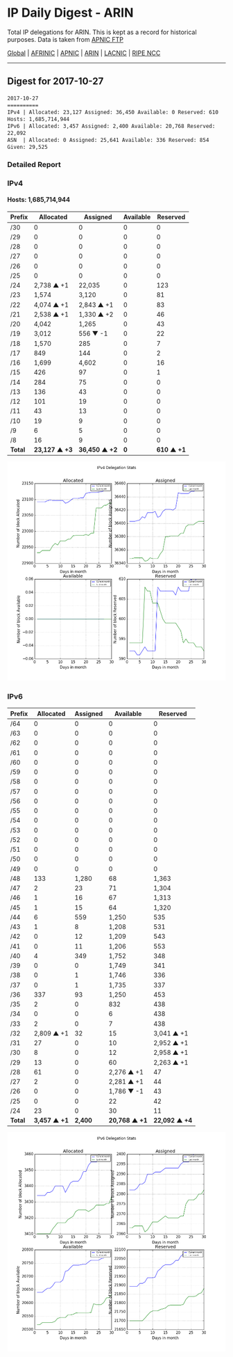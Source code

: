 # IP Daily Digest - ARIN 

Total IP delegations for ARIN. This is kept as a record for historical purposes. Data is taken from [APNIC FTP](https://ftp.apnic.net/)

[Global](https://github.com/csmets/IP-Daily-Digest) | [AFRINIC](https://github.com/csmets/IP-Daily-Digest/tree/master/archives/AFRINIC) | [APNIC](https://github.com/csmets/IP-Daily-Digest/tree/master/archives/APNIC) | [ARIN](https://github.com/csmets/IP-Daily-Digest/tree/master/archives/ARIN) | [LACNIC](https://github.com/csmets/IP-Daily-Digest/tree/master/archives/LACNIC) | [RIPE NCC](https://github.com/csmets/IP-Daily-Digest/tree/master/archives/RIPE_NCC)

---

## Digest for 2017-10-27
```
2017-10-27
==========
IPv4 | Allocated: 23,127 Assigned: 36,450 Available: 0 Reserved: 610 Hosts: 1,685,714,944
IPv6 | Allocated: 3,457 Assigned: 2,400 Available: 20,768 Reserved: 22,092
ASN  | Allocated: 0 Assigned: 25,641 Available: 336 Reserved: 854 Given: 29,525
```

### Detailed Report

### IPv4

#### Hosts: **1,685,714,944**

| Prefix | Allocated | Assigned | Available | Reserved |
| ----- | ----- | ----- | ----- | ----- |
| /30 | 0 | 0 | 0 | 0 |
| /29 | 0 | 0 | 0 | 0 |
| /28 | 0 | 0 | 0 | 0 |
| /27 | 0 | 0 | 0 | 0 |
| /26 | 0 | 0 | 0 | 0 |
| /25 | 0 | 0 | 0 | 0 |
| /24 | 2,738 ▲ +1 | 22,035 | 0 | 123 |
| /23 | 1,574 | 3,120 | 0 | 81 |
| /22 | 4,074 ▲ +1 | 2,843 ▲ +1 | 0 | 83 |
| /21 | 2,538 ▲ +1 | 1,330 ▲ +2 | 0 | 46 |
| /20 | 4,042 | 1,265 | 0 | 43 |
| /19 | 3,012 | 556 ▼ -1 | 0 | 22 |
| /18 | 1,570 | 285 | 0 | 7 |
| /17 | 849 | 144 | 0 | 2 |
| /16 | 1,699 | 4,602 | 0 | 16 |
| /15 | 426 | 97 | 0 | 1 |
| /14 | 284 | 75 | 0 | 0 |
| /13 | 136 | 43 | 0 | 0 |
| /12 | 101 | 19 | 0 | 0 |
| /11 | 43 | 13 | 0 | 0 |
| /10 | 19 | 9 | 0 | 0 |
| /9 | 6 | 5 | 0 | 0 |
| /8 | 16 | 9 | 0 | 0 |
| **Total** | **23,127 ▲ +3** | **36,450 ▲ +2** | **0** | **610 ▲ +1** |

![ipv4-stats](ipv4-figure.png)

### IPv6

| Prefix | Allocated | Assigned | Available | Reserved |
| ----- | ----- | ----- | ----- | ----- |
| /64 | 0 | 0 | 0 | 0 |
| /63 | 0 | 0 | 0 | 0 |
| /62 | 0 | 0 | 0 | 0 |
| /61 | 0 | 0 | 0 | 0 |
| /60 | 0 | 0 | 0 | 0 |
| /59 | 0 | 0 | 0 | 0 |
| /58 | 0 | 0 | 0 | 0 |
| /57 | 0 | 0 | 0 | 0 |
| /56 | 0 | 0 | 0 | 0 |
| /55 | 0 | 0 | 0 | 0 |
| /54 | 0 | 0 | 0 | 0 |
| /53 | 0 | 0 | 0 | 0 |
| /52 | 0 | 0 | 0 | 0 |
| /51 | 0 | 0 | 0 | 0 |
| /50 | 0 | 0 | 0 | 0 |
| /49 | 0 | 0 | 0 | 0 |
| /48 | 133 | 1,280 | 68 | 1,363 |
| /47 | 2 | 23 | 71 | 1,304 |
| /46 | 1 | 16 | 67 | 1,313 |
| /45 | 1 | 15 | 64 | 1,320 |
| /44 | 6 | 559 | 1,250 | 535 |
| /43 | 1 | 8 | 1,208 | 531 |
| /42 | 0 | 12 | 1,209 | 543 |
| /41 | 0 | 11 | 1,206 | 553 |
| /40 | 4 | 349 | 1,752 | 348 |
| /39 | 0 | 0 | 1,749 | 341 |
| /38 | 0 | 1 | 1,746 | 336 |
| /37 | 0 | 1 | 1,735 | 337 |
| /36 | 337 | 93 | 1,250 | 453 |
| /35 | 2 | 0 | 832 | 438 |
| /34 | 0 | 0 | 6 | 438 |
| /33 | 2 | 0 | 7 | 438 |
| /32 | 2,809 ▲ +1 | 32 | 15 | 3,041 ▲ +1 |
| /31 | 27 | 0 | 10 | 2,952 ▲ +1 |
| /30 | 8 | 0 | 12 | 2,958 ▲ +1 |
| /29 | 13 | 0 | 60 | 2,263 ▲ +1 |
| /28 | 61 | 0 | 2,276 ▲ +1 | 47 |
| /27 | 2 | 0 | 2,281 ▲ +1 | 44 |
| /26 | 0 | 0 | 1,786 ▼ -1 | 43 |
| /25 | 0 | 0 | 22 | 42 |
| /24 | 23 | 0 | 30 | 11 |
| **Total** | **3,457 ▲ +1** | **2,400** | **20,768 ▲ +1** | **22,092 ▲ +4** |

![ipv6-stats](ipv6-figure.png)
